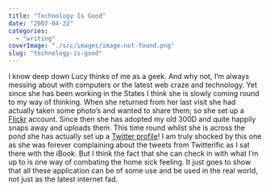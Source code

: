 ```yaml
---
title: "Technology Is Good"
date: "2007-04-22"
categories: 
  - "writing"
coverImage: "./src/images/image-not-found.png"
slug: "technology-is-good"
---
```


I know deep down Lucy thinks of me as a geek. And why not, I’m always messing about with computers or the latest web craze and technology. Yet since she has been working in the States I think she is slowly coming round to my way of thinking. When she returned from her last visit she had actually taken some photo’s and wanted to share them; so she set up a [Flickr](http://www.flickr.com/photos/loopylou26/) account. Since then she has adopted my old 300D and quite happily snaps away and uploads them. This time round whilst she is across the pond she has actually set up a [Twitter profile](http://twitter.com/Loopylou)! I am truly shocked by this one as she was forever complaining about the tweets from Twitterific as I sat there with the iBook. But I think the fact that she can check in with what I’m up to is one way of combating the home sick feeling. It just goes to show that all these application can be of some use and be used in the real world, not just as the latest internet fad.
